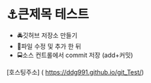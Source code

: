 # ⚓큰제목 테스트

- 🚔깃허브 저장소 만들기
- 🚖파일 수정 및 추가 한 뒤
- 🚍소스 컨트롤에서 commit 저장 (add+커밋)

[호스팅주소] ( https://ddg991.github.io/git_Test/)
